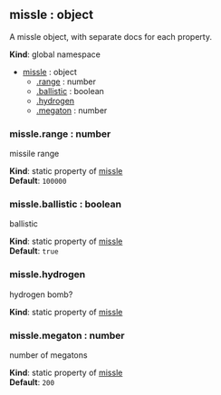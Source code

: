## missle : object
A missle object, with separate docs for each property.

**Kind**: global namespace  

* [missle](#markdown-header-missle-object) : object
    * [.range](#markdown-header-misslerange-number) : number
    * [.ballistic](#markdown-header-missleballistic-boolean) : boolean
    * [.hydrogen](#markdown-header-misslehydrogen)
    * [.megaton](#markdown-header-misslemegaton-number) : number

### missle.range : number
missile range

**Kind**: static property of [missle](#markdown-header-missle-object)  
**Default**: `100000`  
### missle.ballistic : boolean
ballistic

**Kind**: static property of [missle](#markdown-header-missle-object)  
**Default**: `true`  
### missle.hydrogen
hydrogen bomb?

**Kind**: static property of [missle](#markdown-header-missle-object)  
### missle.megaton : number
number of megatons

**Kind**: static property of [missle](#markdown-header-missle-object)  
**Default**: `200`  
